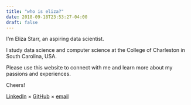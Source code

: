 ```yaml
---
title: "who is eliza?"
date: 2018-09-18T23:53:27-04:00
draft: false 
---
```


I'm Eliza Starr, an aspiring data scientist.

I study data science and computer science at the College of Charleston in South Carolina, USA.

Please use this website to connect with me and learn more about my passions and experiences.

Cheers!

&#13;

&#13;

[LinkedIn](https://www.linkedin.com/in/elizastarr1/) &#215; [GitHub](https://github.com/elizastarr) &#215; [email](mailto:eliza.r.starr@gmail.com)


